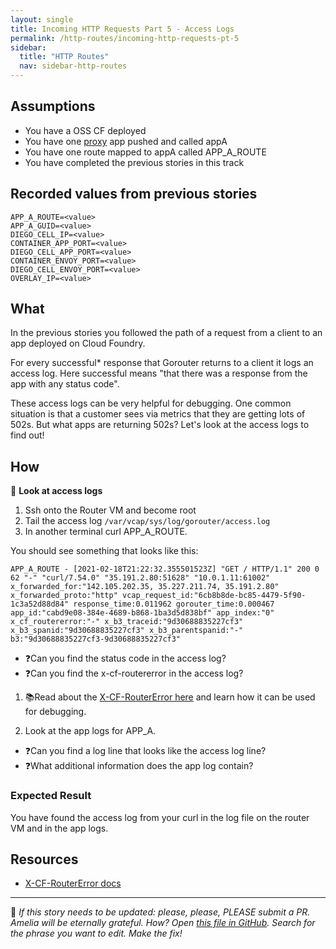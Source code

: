 ```yaml
---
layout: single
title: Incoming HTTP Requests Part 5 - Access Logs
permalink: /http-routes/incoming-http-requests-pt-5
sidebar:
  title: "HTTP Routes"
  nav: sidebar-http-routes
---
```


## Assumptions
- You have a OSS CF deployed
- You have one [proxy](https://github.com/cloudfoundry/cf-networking-release/tree/develop/src/example-apps/proxy) app pushed and called appA
- You have one route mapped to appA called APP_A_ROUTE
- You have completed the previous stories in this track

## Recorded values from previous stories
```
APP_A_ROUTE=<value>
APP_A_GUID=<value>
DIEGO_CELL_IP=<value>
CONTAINER_APP_PORT=<value>
DIEGO_CELL_APP_PORT=<value>
CONTAINER_ENVOY_PORT=<value>
DIEGO_CELL_ENVOY_PORT=<value>
OVERLAY_IP=<value>
```

## What
In the previous stories you followed the path of a request from a client to an app deployed on Cloud Foundry.

For every successful* response that Gorouter returns to a client it logs an access log. Here successful means "that there was a response from the app with any status code". 

These access logs can be very helpful for debugging. One common situation is that a customer sees via metrics that they are getting lots of 502s. But what apps are returning 502s? Let's look at the access logs to find out!

## How

📝 **Look at access logs**
1. Ssh onto the Router VM and become root
1. Tail the access log `/var/vcap/sys/log/gorouter/access.log`
1. In another terminal curl APP_A_ROUTE.

You should see something that looks like this:
```
APP_A_ROUTE - [2021-02-18T21:22:32.355501523Z] "GET / HTTP/1.1" 200 0 62 "-" "curl/7.54.0" "35.191.2.80:51628" "10.0.1.11:61002" x_forwarded_for:"142.105.202.35, 35.227.211.74, 35.191.2.80" x_forwarded_proto:"http" vcap_request_id:"6cb8b8de-bc85-4479-5f90-1c3a52d88d84" response_time:0.011962 gorouter_time:0.000467 app_id:"cabd9e08-384e-4689-b868-1ba3d5d838bf" app_index:"0" x_cf_routererror:"-" x_b3_traceid:"9d30688835227cf3" x_b3_spanid:"9d30688835227cf3" x_b3_parentspanid:"-" b3:"9d30688835227cf3-9d30688835227cf3"
```

* ❓Can you find the status code in the access log?
* ❓Can you find the x-cf-routererror in the access log?

1. 📚Read about the [X-CF-RouterError here](https://docs.cloudfoundry.org/adminguide/troubleshooting-router-error-responses.html#gorouter-specific-response-headers) and learn how it can be used for debugging. 

1. Look at the app logs for APP_A.
 * ❓Can you find a log line that looks like the access log line?
 * ❓What additional information does the app log contain?

### Expected Result
You have found the access log from your curl in the log file on the router VM and in the app logs.

## Resources
* [X-CF-RouterError docs](https://docs.cloudfoundry.org/adminguide/troubleshooting-router-error-responses.html#gorouter-specific-response-headers)

---
🙏 _If this story needs to be updated: please, please, PLEASE submit a PR.
Amelia will be eternally grateful. How? Open [this file in
GitHub](https://github.com/cloudfoundry/cf-networking-onboarding). Search for
the phrase you want to edit. Make the fix!_
